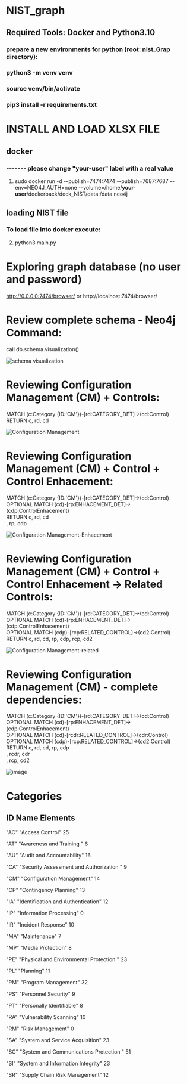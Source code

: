 # NIST_graph

## Required Tools:  Docker and Python3.10

### prepare a new environments for python (root: nist_Grap directory):
### python3 -m venv venv
### source venv/bin/activate
### pip3 install -r requirements.txt

# INSTALL AND LOAD XLSX FILE
## docker
### ------- please change "__your-user__" label with a real value
1. sudo docker run -d --publish=7474:7474 --publish=7687:7687 --env=NEO4J_AUTH=none --volume=/home/__your-user__/dockerback/dock_NIST/data:/data neo4j

## loading NIST file
### To load file into docker execute: 
2. python3 main.py


# Exploring graph database (no user and password)
http://0.0.0.0:7474/browser/   or http://localhost:7474/browser/


# Review complete schema - Neo4j Command: 
call db.schema.visualization()  

![schema visualization](image.png)


# Reviewing Configuration Management (CM) + Controls:
MATCH (c:Category {ID:'CM'})-[rd:CATEGORY_DET]->(cd:Control)  
RETURN c, rd, cd  

![Configuration Management](CM-control.png)  

# Reviewing Configuration Management (CM) + Control + Control Enhacement: 
MATCH (c:Category {ID:'CM'})-[rd:CATEGORY_DET]->(cd:Control)  
OPTIONAL MATCH (cd)-[rp:ENHACEMENT_DET]->(cdp:ControlEnhacement)  
RETURN c, rd, cd  
        , rp, cdp  

![Configuration Management-Enhacement](CM-control-enhacement.png)  


# Reviewing Configuration Management (CM) + Control + Control Enhacement -> Related Controls: 
MATCH (c:Category {ID:'CM'})-[rd:CATEGORY_DET]->(cd:Control)  
OPTIONAL MATCH (cd)-[rp:ENHACEMENT_DET]->(cdp:ControlEnhacement)  
OPTIONAL MATCH (cdp)-[rcp:RELATED_CONTROL]->(cd2:Control)  
RETURN c, rd, cd, rp, cdp, rcp, cd2  

![Configuration Management-related](CM-control-related.png)  


# Reviewing Configuration Management (CM) - complete dependencies: 
MATCH (c:Category {ID:'CM'})-[rd:CATEGORY_DET]->(cd:Control)  
OPTIONAL MATCH (cd)-[rp:ENHACEMENT_DET]->(cdp:ControlEnhacement)  
OPTIONAL MATCH (cd)-[rcdr:RELATED_CONTROL]->(cdr:Control)  
OPTIONAL MATCH (cdp)-[rcp:RELATED_CONTROL]->(cd2:Control)  
RETURN c, rd, cd, rp, cdp  
        , rcdr, cdr  
        , rcp, cd2  

![image](CM-complete.png)



# Categories
## ID	    Name 	                                    Elements

"AC"	"Access Control"	                            25

"AT"	"Awareness and Training "	                     6

"AU"	"Audit and Accountability"	                    16

"CA"	"Security Assessment and Authorization "	    9

"CM"	"Configuration Management"	                    14

"CP"	"Contingency Planning"	                            13

"IA"	"Identification and Authentication"	            12

"IP"	"Information Processing"	                    0

"IR"	"Incident Response"	                            10

"MA"	"Maintenance"	                                    7

"MP"	"Media Protection"	                            8

"PE"	"Physical and Environmental Protection "	    23

"PL"	"Planning"	                                    11

"PM"	"Program Management"	                            32

"PS"	"Personnel Security"	                            9

"PT"	"Personally Identifiable"	                    8

"RA"	"Vulnerability Scanning"	                    10

"RM"	"Risk Management"	                            0

"SA"	"System and Service Acquisition"	            23

"SC"	"System and Communications Protection "	            51

"SI"	"System and Information Integrity"	            23

"SR"	"Supply Chain Risk Management"	                    12
